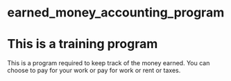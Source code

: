 # earned_money_accounting_program
# This is a training program
This is a program required to keep track of the money earned.
You can choose to pay for your work or pay for work or rent or taxes.
